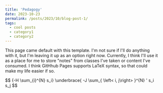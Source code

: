 ```yaml
---
title: 'Pedagogy'
date: 2023-10-23
permalink: /posts/2023/10/blog-post-1/
tags:
  - cool posts
  - category1
  - category2
---
```


This page came default with this template. I'm not sure if I'll do anything with it, but I'm leaving it up as an option right now. Currently, I think I'll use it as a place for me to store "notes" from classes I've taken or content I've consumed. I think GitHhub Pages supports LaTeX syntax, so that could make my life easier if so.

$$ {-H \sum_{i}^{N} s_i} \underbrace{ -J \sum_{ \left< i, j\right> }^{N} ' s_i s_j $$
